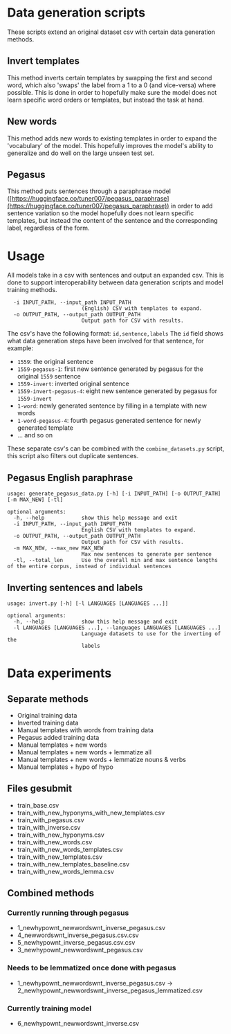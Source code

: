 # Data generation scripts
These scripts extend an original dataset csv with certain data generation methods.

## Invert templates
This method inverts certain templates by swapping the first and second word, which also 'swaps' the label from a 1 to a 0 (and vice-versa) where possible. This is done in order to hopefully make sure the model does not learn specific word orders or templates, but instead the task at hand.

## New words
This method adds new words to existing templates in order to expand the 'vocabulary' of the model. This hopefully improves the model's ability to generalize and do well on the large unseen test set.

## Pegasus
This method puts sentences through a paraphrase model ([https://huggingface.co/tuner007/pegasus_paraphrase](https://huggingface.co/tuner007/pegasus_paraphrase)) in order to add sentence variation so the model hopefully does not learn specific templates, but instead the content of the sentence and the corresponding label, regardless of the form.

# Usage
All models take in a csv with sentences and output an expanded csv. This is done to support interoperability between data generation scripts and model training methods.

```
  -i INPUT_PATH, --input_path INPUT_PATH
                        (English) CSV with templates to expand.
  -o OUTPUT_PATH, --output_path OUTPUT_PATH
                        Output path for CSV with results.
```

The csv's have the following format: `id,sentence,labels`
The `id` field shows what data generation steps have been involved for that sentence, for example:
* `1559`: the original sentence
* `1559-pegasus-1`: first new sentence generated by pegasus for the original `1559` sentence
* `1559-invert`: inverted original sentence
* `1559-invert-pegasus-4`: eight new sentence generated by pegasus for `1559-invert`
* `1-word`: newly generated sentence by filling in a template with new words
* `1-word-pegasus-4`: fourth pegasus generated sentence for newly generated template
* ... and so on

These separate csv's can be combined with the `combine_datasets.py` script, this script also filters out duplicate sentences.


## Pegasus English paraphrase
```
usage: generate_pegasus_data.py [-h] [-i INPUT_PATH] [-o OUTPUT_PATH] [-m MAX_NEW] [-tl]

optional arguments:
  -h, --help            show this help message and exit
  -i INPUT_PATH, --input_path INPUT_PATH
                        English CSV with templates to expand.
  -o OUTPUT_PATH, --output_path OUTPUT_PATH
                        Output path for CSV with results.
  -m MAX_NEW, --max_new MAX_NEW
                        Max new sentences to generate per sentence
  -tl, --total_len      Use the overall min and max sentence lengths of the entire corpus, instead of individual sentences
```

## Inverting sentences and labels
```
usage: invert.py [-h] [-l LANGUAGES [LANGUAGES ...]]

optional arguments:
  -h, --help            show this help message and exit
  -l LANGUAGES [LANGUAGES ...], --languages LANGUAGES [LANGUAGES ...]
                        Language datasets to use for the inverting of the
                        labels
```

# Data experiments
## Separate methods
- Original training data
- Inverted training data
- Manual templates with words from training data
- Pegasus added training data
- Manual templates + new words
- Manual templates + new words + lemmatize all
- Manual templates + new words + lemmatize nouns & verbs
- Manual templates + hypo of hypo

## Files gesubmit
- train_base.csv
- train_with_new_hyponyms_with_new_templates.csv
- train_with_pegasus.csv
- train_with_inverse.csv
- train_with_new_hyponyms.csv
- train_with_new_words.csv
- train_with_new_words_templates.csv
- train_with_new_templates.csv
- train_with_new_templates_baseline.csv
- train_with_new_words_lemma.csv

## Combined methods

### Currently running through pegasus
- 1_newhypownt_newwordswnt_inverse_pegasus.csv
- 4_newwordswnt_inverse_pegasus.csv.csv
- 5_newhypownt_inverse_pegasus.csv.csv
- 3_newhypownt_newwordswnt_pegasus.csv

### Needs to be lemmatized once done with pegasus
- 1_newhypownt_newwordswnt_inverse_pegasus.csv -> 2_newhypownt_newwordswnt_inverse_pegasus_lemmatized.csv

### Currently training model
- 6_newhypownt_newwordswnt_inverse.csv
